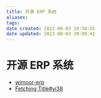 ```yaml
---
title: 开源 ERP 系统
aliases: 
tags: 
date created: 2022-08-03 19:58:55
date updated: 2022-08-03 20:09:41
---
```


# 开源 ERP 系统

- [wimoor-erp](https://github.com/wimoor-erp/)
- [Fetching Title#yi38](https://github.com/jishenghua/jshERP)
